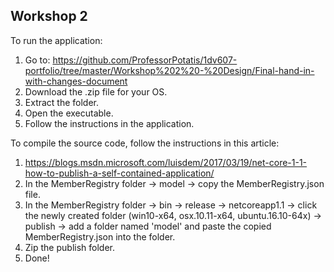 ## Workshop 2
To run the application:  
1. Go to: https://github.com/ProfessorPotatis/1dv607-portfolio/tree/master/Workshop%202%20-%20Design/Final-hand-in-with-changes-document
2. Download the .zip file for your OS.  
3. Extract the folder.  
4. Open the executable.  
5. Follow the instructions in the application.

To compile the source code, follow the instructions in this article:  
1. https://blogs.msdn.microsoft.com/luisdem/2017/03/19/net-core-1-1-how-to-publish-a-self-contained-application/  
2. In the MemberRegistry folder -> model -> copy the MemberRegistry.json file.  
3. In the MemberRegistry folder -> bin -> release -> netcoreapp1.1 -> click the newly created folder (win10-x64, osx.10.11-x64, ubuntu.16.10-64x) -> publish -> add a folder named 'model' and paste the copied MemberRegistry.json into the folder.  
4. Zip the publish folder.  
5. Done!
